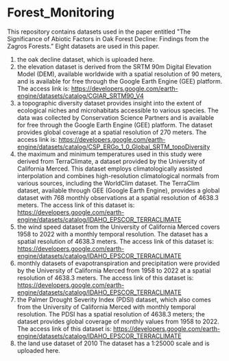 # Forest_Monitoring
This repository contains datasets used in the paper entitled "The Significance of Abiotic Factors in Oak Forest Decline: Findings from the Zagros Forests.”
Eight datasets are used in this paper. 
1) the oak decline dataset, which is uploaded here. 
2) the elevation dataset is derived from the SRTM 90m Digital Elevation Model (DEM), available worldwide with a spatial resolution of 90 meters, and is available for free through the Google Earth Engine (GEE) platform. The access link is: https://developers.google.com/earth-engine/datasets/catalog/CGIAR_SRTM90_V4 
3) a topographic diversity dataset provides insight into the extent of ecological niches and microhabitats accessible to various species. The data was collected by Conservation Science Partners and is available for free through the Google Earth Engine (GEE) platform. The dataset provides global coverage at a spatial resolution of 270 meters. The access link is: https://developers.google.com/earth-engine/datasets/catalog/CSP_ERGo_1_0_Global_SRTM_topoDiversity 
4) the maximum and minimum temperatures used in this study were derived from TerraClimate, a dataset provided by the University of California Merced. This dataset employs climatologically assisted interpolation and combines high-resolution climatological normals from various sources, including the WorldClim dataset. The TerraClim dataset, available through GEE (Google Earth Engine), provides a global dataset with 768 monthly observations at a spatial resolution of 4638.3 meters. The access link of this dataset is: https://developers.google.com/earth-engine/datasets/catalog/IDAHO_EPSCOR_TERRACLIMATE 
5) the wind speed dataset from the University of California Merced covers 1958 to 2022 with a monthly temporal resolution. The dataset has a spatial resolution of 4638.3 meters. The access link of this dataset is: https://developers.google.com/earth-engine/datasets/catalog/IDAHO_EPSCOR_TERRACLIMATE 
6) monthly datasets of evapotranspiration and precipitation were provided by the University of California Merced from 1958 to 2022 at a spatial resolution of 4638.3 meters. The access link of this dataset is: https://developers.google.com/earth-engine/datasets/catalog/IDAHO_EPSCOR_TERRACLIMATE 
7) the Palmer Drought Severity Index (PDSI) dataset, which also comes from the University of California Merced with monthly temporal resolution. The PDSI has a spatial resolution of 4638.3 meters; the dataset provides global coverage of monthly values from 1958 to 2022.  The access link of this dataset is: https://developers.google.com/earth-engine/datasets/catalog/IDAHO_EPSCOR_TERRACLIMATE
8) the land use dataset of 2010 The dataset has a 1:25000 scale and is uploaded here. 
